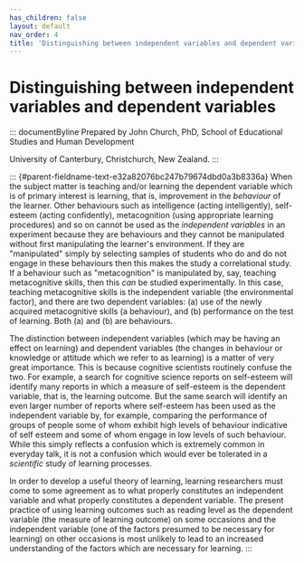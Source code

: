 ```yaml
---
has_children: false
layout: default
nav_order: 4
title: 'Distinguishing between independent variables and dependent variables '
---
```

# Distinguishing between independent variables and dependent variables 


::: documentByline
Prepared by John Church, PhD, School of Educational Studies and Human
Development

University of Canterbury, Christchurch, New Zealand.
:::

::: {#parent-fieldname-text-e32a82076bc247b79674dbd0a3b8336a}
When the subject matter is teaching and/or learning the dependent
variable which is of primary interest is learning, that is, improvement
in the *behaviour* of the learner. Other behaviours such as intelligence
(acting intelligently), self-esteem (acting confidently), metacognition
(using appropriate learning procedures) and so on cannot be used as the
*independent variables* in an experiment because they are behaviours and
they cannot be manipulated without first manipulating the learner's
environment. If they are "manipulated" simply by selecting samples of
students who do and do not engage in these behaviours then this makes
the study a correlational study. If a behaviour such as "metacognition"
is manipulated by, say, teaching metacognitive skills, then this *can*
be studied experimentally. In this case, teaching metacognitive skills
is the independent variable (the environmental factor), and there are
two dependent variables: (a) use of the newly acquired metacognitive
skills (a behaviour), and (b) performance on the test of learning. Both
(a) and (b) are behaviours.

The distinction between independent variables (which may be having an
effect on learning) and dependent variables (the changes in behaviour or
knowledge or attitude which we refer to as learning) is a matter of very
great importance. This is because cognitive scientists routinely confuse
the two. For example, a search for cognitive science reports on
self-esteem will identify many reports in which a measure of self-esteem
is the dependent variable, that is, the learning outcome. But the same
search will identify an even larger number of reports where self-esteem
has been used as the independent variable by, for example, comparing the
performance of groups of people some of whom exhibit high levels of
behaviour indicative of self esteem and some of whom engage in low
levels of such behaviour. While this simply reflects a confusion which
is extremely common in everyday talk, it is not a confusion which would
ever be tolerated in a *scientific* study of learning processes.

In order to develop a useful theory of learning, learning researchers
must come to some agreement as to what properly constitutes an
independent variable and what properly constitutes a dependent variable.
The present practice of using learning outcomes such as reading level as
the dependent variable (the measure of learning outcome) on some
occasions and the independent variable (one of the factors presumed to
be necessary for learning) on other occasions is most unlikely to lead
to an increased understanding of the factors which are necessary for
learning.
:::
